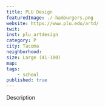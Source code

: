 ```yaml
---
title: PLU Design
featuredImage: ./-hamburgers.png
website: https://www.plu.edu/artd/
twit: 
inst: plu_artdesign
category: P
city: Tacoma
neighborhood:
size: Large (41-100)
map: 
tags:
    - school
published: true
---
```


Description
